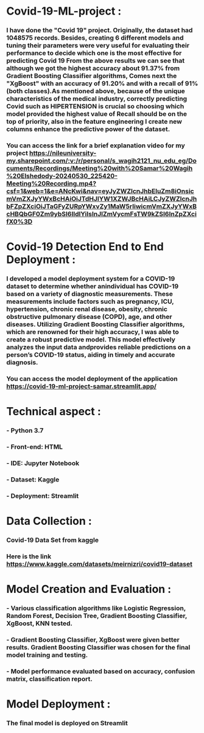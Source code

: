 # Covid-19-ML-project :
### I have done the &quot;Covid 19&quot; project. Originally, the dataset had 1048575 records. Besides, creating 6 different models and tuning their parameters were very useful for evaluating their performance to decide which one is the most effective for predicting Covid 19 From the above results we can see that although we got the highest accuracy about 91.37% from Gradient Boosting Classifier algorithms, Comes next the &quot;XgBoost&quot; with an accuracy of 91.20% and with a recall of 91% (both classes).As mentioned above, because of the unique characteristics of the medical industry, correctly predicting Covid such as HIPERTENSION is crucial so choosing which model provided the highest value of Recall should be on the top of priority, also in the feature engineering I create new columns enhance the predictive power of the dataset.

### You can access the link for a brief explanation video for my project https://nileuniversity-my.sharepoint.com/:v:/r/personal/s_wagih2121_nu_edu_eg/Documents/Recordings/Meeting%20with%20Samar%20Wagih%20Elshedody-20240530_225420-Meeting%20Recording.mp4?csf=1&web=1&e=ANcKwi&nav=eyJyZWZlcnJhbEluZm8iOnsicmVmZXJyYWxBcHAiOiJTdHJlYW1XZWJBcHAiLCJyZWZlcnJhbFZpZXciOiJTaGFyZURpYWxvZy1MaW5rIiwicmVmZXJyYWxBcHBQbGF0Zm9ybSI6IldlYiIsInJlZmVycmFsTW9kZSI6InZpZXcifX0%3D

# Covid-19 Detection End to End Deployment :
### I developed a model deployment system for a COVID-19 dataset to determine whether anindividual has COVID-19 based on a variety of diagnostic measurements. These measurements include factors such as pregnancy, ICU, hypertension, chronic renal disease, obesity, chronic obstructive pulmonary disease (COPD), age, and other diseases. Utilizing Gradient Boosting Classifier algorithms, which are renowned for their high accuracy, I was able to create a robust predictive model. This model effectively analyzes the input data andprovides reliable predictions on a person’s COVID-19 status, aiding in timely and accurate diagnosis.
### You can access the model deployment of the application https://covid-19-ml-project-samar.streamlit.app/

# Technical aspect :
### - Python 3.7
### - Front-end: HTML
### - IDE: Jupyter Notebook
### - Dataset: Kaggle
### - Deployment: Streamlit

# Data Collection :
### Covid-19 Data Set from kaggle
### Here is the link https://www.kaggle.com/datasets/meirnizri/covid19-dataset

# Model Creation and Evaluation : 
### - Various classification algorithms like Logistic Regression, Random Forest, Decision Tree, Gradient Boosting Classifier, XgBoost, KNN tested.
### - Gradient Boosting Classifier, XgBoost were given better results. Gradient Boosting Classifier was chosen for the final model training and testing.
### - Model performance evaluated based on accuracy, confusion matrix, classification report.

# Model Deployment :
### The final model is deployed on Streamlit


